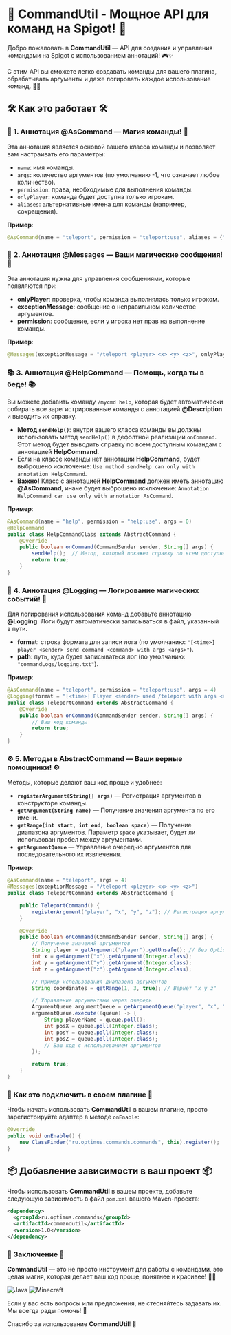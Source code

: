 # 🌟 **CommandUtil** - Мощное API для команд на Spigot! 🚀

Добро пожаловать в **CommandUtil** — API для создания и управления командами на Spigot с использованием аннотаций! 🎮✨

С этим API вы сможете легко создавать команды для вашего плагина, обрабатывать аргументы и даже логировать каждое использование команд. 🧙‍♂️

## 🛠️ **Как это работает** 🛠️

### 🎯 **1. Аннотация @AsCommand — Магия команды!** 🎯
Эта аннотация является основой вашего класса команды и позволяет вам настраивать его параметры:
- `name`: имя команды.
- `args`: количество аргументов (по умолчанию -1, что означает любое количество).
- `permission`: права, необходимые для выполнения команды.
- `onlyPlayer`: команда будет доступна только игрокам.
- `aliases`: альтернативные имена для команды (например, сокращения).

**Пример**:
```java
@AsCommand(name = "teleport", permission = "teleport:use", aliases = {"tp", "teleportPlayer"}, args = 4)
```

### 📜 **2. Аннотация @Messages — Ваши магические сообщения!** 📜
Эта аннотация нужна для управления сообщениями, которые появляются при:

- **onlyPlayer**: проверка, чтобы команда выполнялась только игроком.
- **exceptionMessage**: сообщение о неправильном количестве аргументов.
- **permission**: сообщение, если у игрока нет прав на выполнение команды.

**Пример**:
```java
@Messages(exceptionMessage = "/teleport <player> <x> <y> <z>", onlyPlayer = "Только для игроков!")
```

### 📚 **3. Аннотация @HelpCommand — Помощь, когда ты в беде!** 📚
Вы можете добавить команду `/mycmd help`, которая будет автоматически собирать все зарегистрированные команды с аннотацией **@Description** и выводить их справку.

- **Метод `sendHelp()`**: внутри вашего класса команды вы должны использовать метод `sendHelp()` в дефолтной реализации `onCommand`. Этот метод будет выводить справку по всем доступным командам с аннотацией **HelpCommand**.
- Если на классе команды нет аннотации **HelpCommand**, будет выброшено исключение: `Use method sendHelp can only with annotation HelpCommand`.
- **Важно!** Класс с аннотацией **HelpCommand** должен иметь аннотацию **@AsCommand**, иначе будет выброшено исключение: `Annotation HelpCommand can use only with annotation AsCommand`.

**Пример**:
```java
@AsCommand(name = "help", permission = "help:use", args = 0)
@HelpCommand
public class HelpCommandClass extends AbstractCommand {
    @Override
    public boolean onCommand(CommandSender sender, String[] args) {
        sendHelp();  // Метод, который покажет справку по всем доступным командам
        return true;
    }
}
```

### 📝 **4. Аннотация @Logging — Логирование магических событий!** 📝
Для логирования использования команд добавьте аннотацию **@Logging**. Логи будут автоматически записываться в файл, указанный в пути.

- **format**: строка формата для записи лога (по умолчанию: `"[<time>] player <sender> send command <command> with args <args>"`).
- **path**: путь, куда будет записываться лог (по умолчанию: `"commandLogs/logging.txt"`).

**Пример**:
```java
@AsCommand(name = "teleport", permission = "teleport:use", args = 4)
@Logging(format = "[<time>] Player <sender> used /teleport with args <args>", path = "logs/teleport_log.txt")
public class TeleportCommand extends AbstractCommand {
    @Override
    public boolean onCommand(CommandSender sender, String[] args) {
        // Ваш код команды
        return true;
    }
}
```
### ⚙️ **5. Методы в AbstractCommand — Ваши верные помощники!** ⚙️
Методы, которые делают ваш код проще и удобнее:

- **`registerArgument(String[] args)`** — Регистрация аргументов в конструкторе команды.
- **`getArgument(String name)`** — Получение значения аргумента по его имени.
- **`getRange(int start, int end, boolean space)`** — Получение диапазона аргументов. Параметр `space` указывает, будет ли использован пробел между аргументами.
- **`getArgumentQueue`** — Управление очередью аргументов для последовательного их извлечения.

**Пример**:
```java
@AsCommand(name = "teleport", args = 4)
@Messages(exceptionMessage = "/teleport <player> <x> <y> <z>")
public class TeleportCommand extends AbstractCommand {

    public TeleportCommand() {
        registerArgument("player", "x", "y", "z"); // Регистрация аргументов
    }

    @Override
    public boolean onCommand(CommandSender sender, String[] args) {
        // Получение значений аргументов
        String player = getArgument("player").getUnsafe(); // Без Optional
        int x = getArgument("x").getArgument(Integer.class);
        int y = getArgument("y").getArgument(Integer.class);
        int z = getArgument("z").getArgument(Integer.class);

        // Пример использования диапазона аргументов
        String coordinates = getRange(1, 3, true); // Вернет "x y z"

        // Управление аргументами через очередь
        ArgumentQueue argumentQueue = getArgumentQueue("player", "x", "y", "z");
        argumentQueue.execute((queue) -> {
            String playerName = queue.poll();
            int posX = queue.poll(Integer.class);
            int posY = queue.poll(Integer.class);
            int posZ = queue.poll(Integer.class);
            // Ваш код с использованием аргументов
        });

        return true;
    }
}
```

### 🔧 **Как это подключить в своем плагине** 🔧

Чтобы начать использовать **CommandUtil** в вашем плагине, просто зарегистрируйте адаптер в методе `onEnable`:

```java
@Override
public void onEnable() {
    new ClassFinder("ru.optimus.commands.commands", this).register();
}
```

## 📦 **Добавление зависимости в ваш проект** 📦

Чтобы использовать **CommandUtil** в вашем проекте, добавьте следующую зависимость в файл `pom.xml` вашего Maven-проекта:

```xml
<dependency>
  <groupId>ru.optimus.commands</groupId>
  <artifactId>commandutil</artifactId>
  <version>1.0</version>
</dependency>
```


### 📌 **Заключение** 📌

**CommandUtil** — это не просто инструмент для работы с командами, это целая магия, которая делает ваш код проще, понятнее и красивее! 🚀✨  

![Java](https://img.shields.io/badge/Java-3776AB?style=flat&logo=java&logoColor=white)
![Minecraft](https://img.shields.io/badge/Minecraft-55C8A2?style=flat&logo=Minecraft&logoColor=white)


Если у вас есть вопросы или предложения, не стесняйтесь задавать их. Мы всегда рады помочь! 💬  

Спасибо за использование **CommandUtil**! 💖  
